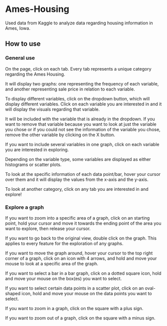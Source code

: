 # Ames-Housing

Used data from Kaggle to analyze data regarding housing information in Ames, Iowa.

## How to use

### General use

On the page, click on each tab. Every tab represents a unique category regarding the Ames Housing.

It will display two graphs: one representing the frequency of each variable, and another representing sale price in relation to each variable.

To display different variables, click on the dropdown button, which will display different variables. Click on each variable you are interested in and it will display the visuals regarding that variable.

It will be included with the variable that is already in the dropdown. If you want to remove that variable because you want to look at just the variable you chose or if you could not see the information of the variable you chose, remove the other variable by clicking on the X button.

If you want to include several variables in one graph, click on each variable you are interested in exploring.

Depending on the variable type, some variables are displayed as either histograms or scatter plots.

To look at the specific information of each data point/bar, hover your cursor over them and it will display the values from the x-axis and the y-axis.

To look at another category, click on any tab you are interested in and explore!

### Explore a graph

If you want to zoom into a specific area of a graph, click on an starting point, hold your cursor and move it towards the ending point of the area you want to explore, then release your cursor. 

If you want to go back to the original view, double click on the graph. This applies to every feature for the exploration of any graphs.

If you want to move the graph around, hover your cursor to the top right corner of a graph, click on an icon with 4 arrows, and hold and move your mouse to look at a specific area of the graph.

If you want to select a bar in a bar graph, click on a dotted square icon, hold and move your mouse on the box(es) you want to select.

If you want to select certain data points in a scatter plot, click on an oval-shaped icon, hold and move your mouse on the data points you want to select.

If you want to zoom in a graph, click on the square with a plus sign.

If you want to zoom out of a graph, click on the square with a minus sign.
